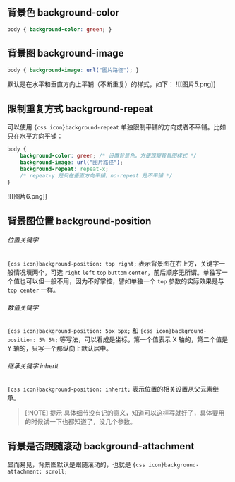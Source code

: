 ## 背景色 background-color
```css
body { background-color: green; }
```
## 背景图 background-image
```css
body { background-image: url("图片路径"); }
```
默认是在水平和垂直方向上平铺（不断重复）的样式，如下：
![[图片5.png]]
## 限制重复方式 background-repeat
可以使用 `{css icon}background-repeat` 单独限制平铺的方向或者不平铺。比如只在水平方向平铺：
```css
body {
	background-color: green; /* 设置背景色，方便观察背景图样式 */
	background-image: url("图片路径");
	background-repeat: repeat-x;
	/* repeat-y 是只在垂直方向平铺，no-repeat 是不平铺 */
}
```
![[图片6.png]]
## 背景图位置 background-position
###### 位置关键字
`{css icon}background-position: top right;` 表示背景图在右上方，关键字一般情况填两个，可选 `right` `left` `top` `buttom` `center`，前后顺序无所谓。单独写一个值也可以但一般不用，因为不好掌控，譬如单独一个 `top` 参数的实际效果是与 `top center` 一样。
###### 数值关键字
`{css icon}background-position: 5px 5px;` 和 `{css icon}background-position: 5% 5%;` 等写法，可以看成是坐标，第一个值表示 X 轴的，第二个值是 Y 轴的，只写一个那纵向上默认居中。
###### 继承关键字 inherit
`{css icon}background-position: inherit;` 表示位置的相关设置从父元素继承。
> [!NOTE] 提示
> 具体细节没有记的意义，知道可以这样写就好了，具体要用的时候试一下也都知道了，没几个参数。
## 背景是否跟随滚动 background-attachment
显而易见，背景图默认是跟随滚动的，也就是 `{css icon}background-attachment: scroll;`
